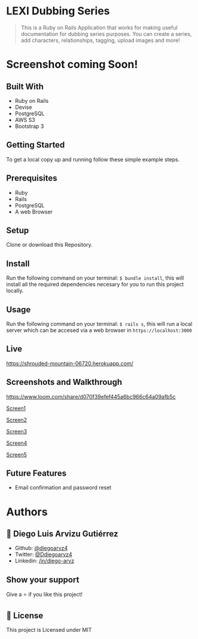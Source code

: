 # LEXI Dubbing Series

> This is a Ruby on Rails Application that works for making useful documentation for dubbing series purposes. You can create a series, add characters, relationships, tagging, upload images and more!

# Screenshot coming Soon!

## Built With

- Ruby on Rails
- Devise
- PostgreSQL
- AWS S3
- Bootstrap 3

## Getting Started

To get a local copy up and running follow these simple example steps.

## Prerequisites
- Ruby
- Rails
- PostgreSQL
- A web Browser

## Setup
  Clone or download this Repository.

## Install
  Run the following command on your terminal: `$ bundle install`, this will install all the required dependencies necesary for you to run this project locally.

## Usage
  Run the following command on your terminal: `$ rails s`, this will run a local server which can be accesed via a web browser in `https://localhost:3000`

## Live

  https://shrouded-mountain-06720.herokuapp.com/

## Screenshots and Walkthrough

  https://www.loom.com/share/d070f39efef445a6bc966c64a09afb5c
  
  [Screen1](https://diegoarvz.s3-us-west-1.amazonaws.com/lexi_series_ss1.png)
  
  [Screen2](https://diegoarvz.s3-us-west-1.amazonaws.com/lexi_series_ss2.png)
  
  [Screen3](https://diegoarvz.s3-us-west-1.amazonaws.com/lexi_series_ss3.png)
  
  [Screen4](https://diegoarvz.s3-us-west-1.amazonaws.com/lexi_series_ss4.png)
  
  [Screen5](https://diegoarvz.s3-us-west-1.amazonaws.com/lexi_series_ss5.png)
  
## Future Features

- Email confirmation and password reset

# Authors

## 👤 **Diego Luis Arvizu Gutiérrez**

- Github: [@diegoarvz4](https://github.com/diegoarvz4)
- Twitter: [@Ddiegoarvz4](https://twitter.com/diegoarvz4)
- Linkedin: [/in/diego-arvz](https://linkedin.com/linkedinhandle)

## Show your support

Give a ⭐️ if you like this project!

## 📝 License

This project is Licensed under MIT
